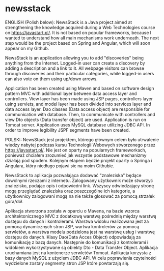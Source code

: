 # newsstack
ENGLISH (Polish below):
NewsStack is a Java project aimed at strengthening the knowledge acquired during a Web Technologies course on https://javastart.pl/. It is not based on popular frameworks, because I wanted to understand how all main mechanisms work underneath. The next step would be the project based on Spring and Angular, which will soon appear on my Github.

NewsStack is an application allowing you to add "discoveries" being anything from the Internet. Logged-in user can create a discovery by adding a description and a link to it. All webpage visitors can browse through discoveries and their particular categories, while logged-in users can also vote on them using up/down arrows. 

Application has been created using Maven and based on software design pattern MVC with additional layer between data access layer and controllers. View layer has been made using JSP pages, controllers layer using servlets, and model layer has been divided into services layer and data access layer. Dao classes (Data access object) are responsible for communication with database.  Then, to communicate with controllers and view Dto objects (Data transfer object) are used. Application is run on Tomcat server. Application uses MySQL database utilizing JDBC API. In order to improve legibility JSPF segments have  been created. 


POLSKI:
NewsStack jest projektem, którego głównym celem było utrwalenie wiedzy nabytej podczas kursu Technologii Webowych stworzonego przez https://javastart.pl/. Nie jest on oparty na popularnych frameworkach, ponieważ chciałem zrozumieć jak wszystie podstawowe mechanizmy działają pod spodem. Kolejnym etapem będzie projekt oparty o Springa i Angulara, który niedługo pojawi sie na moim Githubie. 

NewsStack to aplikacja pozwalająca dodawać "znaleziska" będące dowolnymi rzeczami z internetu. Zalogowany użytkownik może stworzyć znalezisko, podając opis i odpowiedni link. Wszyscy odwiedzający stronę mogą przeglądać znaleziska oraz poszczególne ich kategorie, a użytkownicy zalogowani mogą na nie także głosować za pomocą strzałek góra/dół.

Aplikacja stworzona została w oparciu o Mavena, na bazie wzorca architektonicznego MVC z dodatkową warstwą pośrednią między warstwą dostępu do danych i kontrolerami. Warstwa widoku realizowana jest za pomocą dynamicznych stron JSP, wartwa kontrolerów za pomocą serwletów, a warstwa modelu podzielona jest na warstwę usług i warstwę dostępu do danych. Klasy Dao(Data Acces Object) odpowiadają za komunikację z bazą danych. Następnie do komunikacji z kontrolerami i widokiem wykorzystywane są obiekty Dto - Data Transfer Object.
Aplikacja uruchamiana jest na kontenerze serwletów Tomcat. Aplikacja korzysta z bazy danych MySQL z użyciem JDBC API. W celu poprawienia czytelności wydzielone zostały segmenty stron JSP które powtarzają się. 

